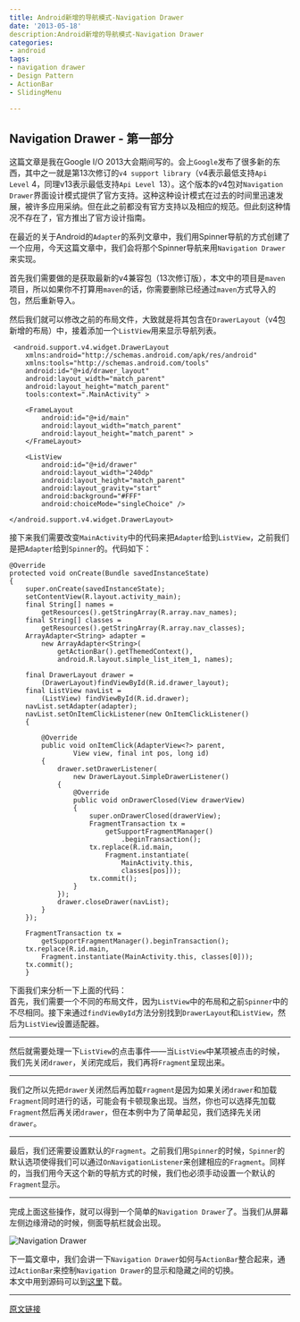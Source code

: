 ```yaml
---
title: Android新增的导航模式-Navigation Drawer
date: '2013-05-18'
description:Android新增的导航模式-Navigation Drawer
categories:
- android
tags:
- navigation drawer
- Design Pattern
- ActionBar
- SlidingMenu

---
```


## Navigation Drawer  - 第一部分   

这篇文章是我在Google I/O 2013大会期间写的。会上`Google`发布了很多新的东西，其中之一就是第13次修订的`v4 support library`（v4表示最低支持`Api Level` 4，同理v13表示最低支持`Api Level `13）。这个版本的v4包对`Navigation Drawer`界面设计模式提供了官方支持。这种这种设计模式在过去的时间里迅速发展，被许多应用采纳。但在此之前都没有官方支持以及相应的规范。但此刻这种情况不存在了，官方推出了官方设计指南。  

在最近的关于Android的`Adapter`的系列文章中，我们用Spinner导航的方式创建了一个应用，今天这篇文章中，我们会将那个Spinner导航来用`Navigation Drawer`来实现。  

首先我们需要做的是获取最新的v4兼容包（13次修订版），本文中的项目是`maven`项目，所以如果你不打算用`maven`的话，你需要删除已经通过`maven`方式导入的包，然后重新导入。   

然后我们就可以修改之前的布局文件，大致就是将其包含在`DrawerLayout`（v4包新增的布局）中，接着添加一个`ListView`用来显示导航列表。     

```
 <android.support.v4.widget.DrawerLayout
    xmlns:android="http://schemas.android.com/apk/res/android"
    xmlns:tools="http://schemas.android.com/tools"
    android:id="@+id/drawer_layout"
    android:layout_width="match_parent"
    android:layout_height="match_parent"
    tools:context=".MainActivity" >
 
    <FrameLayout
        android:id="@+id/main"
        android:layout_width="match_parent"
        android:layout_height="match_parent" >
    </FrameLayout>
 
    <ListView
        android:id="@+id/drawer"
        android:layout_width="240dp"
        android:layout_height="match_parent"
        android:layout_gravity="start"
        android:background="#FFF"
        android:choiceMode="singleChoice" />
 
</android.support.v4.widget.DrawerLayout>      
```        
接下来我们需要改变`MainActivity`中的代码来把`Adapter`给到`ListView`，之前我们是把`Adapter`给到`Spinner`的。代码如下：

```   
@Override
protected void onCreate(Bundle savedInstanceState)
{
    super.onCreate(savedInstanceState);
    setContentView(R.layout.activity_main);
    final String[] names = 
        getResources().getStringArray(R.array.nav_names);
    final String[] classes = 
        getResources().getStringArray(R.array.nav_classes);
    ArrayAdapter<String> adapter = 
        new ArrayAdapter<String>(
            getActionBar().getThemedContext(), 
            android.R.layout.simple_list_item_1, names);
 
    final DrawerLayout drawer = 
        (DrawerLayout)findViewById(R.id.drawer_layout);
    final ListView navList = 
        (ListView) findViewById(R.id.drawer);
    navList.setAdapter(adapter);
    navList.setOnItemClickListener(new OnItemClickListener()
    {
 
        @Override
        public void onItemClick(AdapterView<?> parent, 
                View view, final int pos, long id)
        {
            drawer.setDrawerListener( 
                new DrawerLayout.SimpleDrawerListener()
            {
                @Override
                public void onDrawerClosed(View drawerView)
                {
                    super.onDrawerClosed(drawerView);
                    FragmentTransaction tx = 
                        getSupportFragmentManager()
                            .beginTransaction();
                    tx.replace(R.id.main, 
                        Fragment.instantiate(
                            MainActivity.this, 
                            classes[pos]));
                    tx.commit();
                }
            });
            drawer.closeDrawer(navList);
        }
    });
 
    FragmentTransaction tx = 
        getSupportFragmentManager().beginTransaction();
    tx.replace(R.id.main,
        Fragment.instantiate(MainActivity.this, classes[0]));
    tx.commit();
    }   

```
下面我们来分析一下上面的代码：   
首先，我们需要一个不同的布局文件，因为`ListView`中的布局和之前`Spinner`中的不尽相同。接下来通过`findViewById`方法分别找到`DrawerLayout`和`ListView`，然后为`ListView`设置适配器。
___
然后就需要处理一下`ListView`的点击事件——当`ListView`中某项被点击的时候，我们先关闭`drawer`，关闭完成后，我们再将`Fragment`呈现出来。     
___
我们之所以先把`drawer`关闭然后再加载`Fragment`是因为如果关闭`drawer`和加载`Fragment`同时进行的话，可能会有卡顿现象出现。当然，你也可以选择先加载`Fragment`然后再关闭`drawer`，但在本例中为了简单起见，我们选择先关闭`drawer`。  
___   
最后，我们还需要设置默认的`Fragment`。之前我们用`Spinner`的时候，`Spinner`的默认选项使得我们可以通过`OnNavigationListener`来创建相应的`Fragment`。同样的，当我们用今天这个新的导航方式的时候，我们也必须手动设置一个默认的`Fragment`显示。    
___
完成上面这些操作，就可以得到一个简单的`Navigation Drawer`了。当我们从屏幕左侧边缘滑动的时候，侧面导航栏就会出现。   

![Navigation Drawer](http://blog.stylingandroid.com/wp-content/uploads/2013/05/simple.png)

下一篇文章中，我们会讲一下`Navigation Drawer`如何与`ActionBar`整合起来，通过`ActionBar`来控制`Navigation Drawer`的显示和隐藏之间的切换。  
本文中用到源码可以到[这里](https://bitbucket.org/StylingAndroid/adapters/src/03263bae4437e5e26c5d433bbfacb3ffd429a1cd/?at=NavigationDrawerPart1)下载。   
___
[原文链接](http://blog.stylingandroid.com/archives/1793)